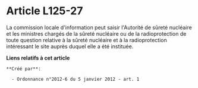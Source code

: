 # Article L125-27

La commission locale d'information peut saisir l'Autorité de sûreté nucléaire et les ministres chargés de la sûreté nucléaire
ou de la radioprotection de toute question relative à la sûreté nucléaire et à la radioprotection intéressant le site auprès
duquel elle a été instituée.

**Liens relatifs à cet article**

	**Créé par**:

	  - Ordonnance n°2012-6 du 5 janvier 2012 - art. 1
